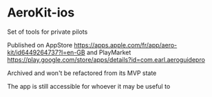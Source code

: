# AeroKit-ios

Set of tools for private pilots

Published on AppStore https://apps.apple.com/fr/app/aero-kit/id6449264737?l=en-GB and PlayMarket https://play.google.com/store/apps/details?id=com.earl.aeroguidepro

Archived and won't be refactored from its MVP state

The app is still accessible for whoever it may be useful to
